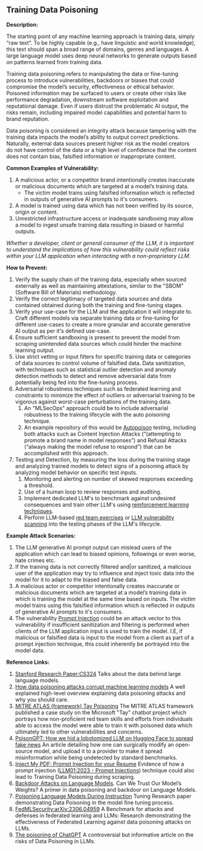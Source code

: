 ## Training Data Poisoning

**Description:**

The starting point of any machine learning approach is training data, simply “raw text”. To be highly capable (e.g., have linguistic and world knowledge), this text should span a broad range of domains, genres and languages. A large language model uses deep neural networks to generate outputs based on patterns learned from training data.

Training data poisoning refers to manipulating the data or fine-tuning process to introduce vulnerabilities, backdoors or biases that could compromise the model’s security, effectiveness or ethical behavior. Poisoned information may be surfaced to users or create other risks like performance degradation, downstream software exploitation and reputational damage. Even if users distrust the problematic AI output, the risks remain, including impaired model capabilities and potential harm to brand reputation.

Data poisoning is considered an integrity attack because tampering with the training data impacts the model’s ability to output correct predictions. Naturally, external data sources present higher risk as the model creators do not have control of the data or a high level of confidence that the content does not contain bias, falsified information or inappropriate content.

**Common Examples of Vulnerability:**

1. A malicious actor, or a competitor brand intentionally creates inaccurate or malicious documents which are targeted at a model’s training data.
   - The victim model trains using falsified information which is reflected in outputs of generative AI prompts to it's consumers.
2. A model is trained using data which has not been verified by its source, origin or content.
3. Unrestricted infrastructure access or inadequate sandboxing may allow a model to ingest unsafe training data resulting in biased or harmful outputs.

*Whether a developer, client or general consumer of the LLM, it is important to understand the implications of how this vulnerability could reflect risks within your LLM application when interacting with a non-proprietary LLM.*

**How to Prevent:**

1. Verify the supply chain of the training data, especially when sourced externally as well as maintaining attestations, similar to the "SBOM" (Software Bill of Materials) methodology.
2. Verify the correct legitimacy of targeted data sources and data contained obtained during both the training and fine-tuning stages.
3. Verify your use-case for the LLM and the application it will integrate to. Craft different models via separate training data or fine-tuning for different use-cases to create a more granular and accurate generative AI output as per it's defined use-case.
4. Ensure sufficient sandboxing is present to prevent the model from scraping unintended data sources which could hinder the machine learning output.
5. Use strict vetting or input filters for specific training data or categories of data sources to control volume of falsified data. Data sanitization, with techniques such as statistical outlier detection and anomaly detection methods to detect and remove adversarial data from potentially being fed into the fine-tuning process.
6. Adversarial robustness techniques such as federated learning and constraints to minimize the effect of outliers or adversarial training to be vigorous against worst-case perturbations of the training data.
   1. An "MLSecOps" approach could be to include adversarial robustness to the training lifecycle with the auto poisoning technique.
   2. An example repository of this would be [Autopoison](https://github.com/azshue/AutoPoison) testing, including both attacks such as Content Injection Attacks (“(attempting to promote a brand name in model responses”) and Refusal Attacks (“always making the model refuse to respond”) that can be accomplished with this approach.
7. Testing and Detection, by measuring the loss during the training stage and analyzing trained models to detect signs of a poisoning attack by analyzing model behavior on specific test inputs.
   1. Monitoring and alerting on number of skewed responses exceeding a threshold.
   2. Use of a human loop to review responses and auditing.
   3. Implement dedicated LLM's to benchmark against undesired consequences and train other LLM's using [reinforcement learning techniques](https://wandb.ai/ayush-thakur/Intro-RLAIF/reports/An-Introduction-to-Training-LLMs-Using-Reinforcement-Learning-From-Human-Feedback-RLHF---VmlldzozMzYyNjcy).
   4. Perform LLM-based [red team exercises](https://www.anthropic.com/index/red-teaming-language-models-to-reduce-harms-methods-scaling-behaviors-and-lessons-learned) or [LLM vulnerability scanning](https://github.com/leondz/garak) into the testing phases of the LLM's lifecycle.

**Example Attack Scenarios:**

1. The LLM generative AI prompt output can mislead users of the application which can lead to biased opinions, followings or even worse, hate crimes etc.
2. If the training data is not correctly filtered and|or sanitized, a malicious user of the application may try to influence and inject toxic data into the model for it to adapt to the biased and false data.
3. A malicious actor or competitor intentionally creates inaccurate or malicious documents which are targeted at a model’s training data in which is training the model at the same time based on inputs. The victim model trains using this falsified information which is reflected in outputs of generative AI prompts to it's consumers.
4. The vulnerability [Prompt Injection](https://github.com/OWASP/www-project-top-10-for-large-language-model-applications/blob/main/1_0_vulns/PromptInjection.md) could be an attack vector to this vulnerability if insufficient sanitization and filtering is performed when clients of the LLM application input is used to train the model. I.E, if malicious or falsified data is input to the model from a client as part of a prompt injection technique, this could inherently be portrayed into the model data.

**Reference Links:**

1. [Stanford Research Paper:CS324](https://stanford-cs324.github.io/winter2022/lectures/data/) Talks about the data behind large language models.
2. [How data poisoning attacks corrupt machine learning models](https://www.csoonline.com/article/3613932/how-data-poisoning-attacks-corrupt-machine-learning-models.html) A well explained high-level overview explaining data poisoning attacks and why you should care.
3. [MITRE ATLAS (framework) Tay Poisoning](https://atlas.mitre.org/studies/AML.CS0009/) The MITRE ATLAS framework published a case study on the Microsoft "Tay" chatbot project which portrays how non-proficient red team skills and efforts from individuals able to access the model were able to train it with poisoned data which ultimately led to other vulnerabilities and concerns.
4. [PoisonGPT: How we hid a lobotomized LLM on Hugging Face to spread fake news](https://blog.mithrilsecurity.io/poisongpt-how-we-hid-a-lobotomized-llm-on-hugging-face-to-spread-fake-news/) An article detailing how one can surgically modify an open-source model, and upload it to a provider to make it spread misinformation while being undetected by standard benchmarks.
5. [Inject My PDF: Prompt Injection for your Resume](https://kai-greshake.de/posts/inject-my-pdf/) Evidence of how a prompt injection ([LLM01:2023 - Prompt Injections](https://owasp.org/www-project-top-10-for-large-language-model-applications/descriptions/Prompt_Injection.html)) technique could also lead to Training Data Poisoning during scraping.
6. [Backdoor Attacks on Language Models](https://towardsdatascience.com/backdoor-attacks-on-language-models-can-we-trust-our-models-weights-73108f9dcb1f). Can We Trust Our Model’s Weights? A primer in data poisoning and backdoor on Language Models.
7. [Poisoning Language Models During Instruction](https://arxiv.org/abs/2305.00944) Tuning Research paper demonstrating Data Poisoning in the model fine tuning process.
8. [FedMLSecurity:arXiv:2306.04959](https://arxiv.org/abs/2306.04959) A Benchmark for attacks and defenses in federated learning and LLMs: Research demonstrating the effectiveness of Federated Learning against data poisoning attacks on LLMs.
9. [The poisoning of ChatGPT](https://softwarecrisis.dev/letters/the-poisoning-of-chatgpt/) A controversial but informative article on the risks of Data Poisoning in LLMs.